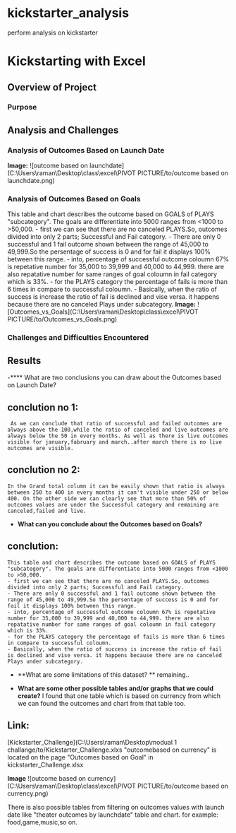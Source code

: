 # kickstarter_analysis
perform analysis on kickstarter

# Kickstarting with Excel

## Overview of Project


### Purpose

## Analysis and Challenges

### Analysis of Outcomes Based on Launch Date

**Image:**
![outcome based on launchdate](C:\Users\raman\Desktop\class\excel\PIVOT PICTURE/to/outcome based on launchdate.png)

### Analysis of Outcomes Based on Goals

This table and chart describes the outcome based on GOALS of PLAYS "subcategory". The goals are differentiate into 5000 ranges from <1000 to >50,000.
    - first we can see that there are no canceled PLAYS.So, outcomes divided into only 2 parts; Successful and Fail category.
    - There are only 0 successful and 1 fail outcome shown between the range of 45,000 to 49,999.So the persentage of success is 0 and for fail it displays 100% between this range.
    - into, percentage of successful outcome coloumn 67% is repetative number for 35,000 to 39,999 and 40,000 to 44,999. there are also repatative number for same ranges of goal coloumn in fail category which is 33%.
    - for the PLAYS category the percentage of fails is more than 6 times in compare to successful coloumn.
    - Basically, when the ratio of success is increase the ratio of fail is declined and vise versa. it happens because there are no canceled Plays under subcategory.
    **Image:**
    ![Outcomes_vs_Goals](C:\Users\raman\Desktop\class\excel\PIVOT PICTURE/to/Outcomes_vs_Goals.png)
    

### Challenges and Difficulties Encountered

## Results

-**** What are two conclusions you can draw about the Outcomes based on Launch Date?

## conclution no 1:
     As we can conclude that ratio of successful and failed outcomes are always above the 100,while the ratio of canceled and live outcomes are always below the 50 in every months. As well as there is live outcomes visible for january,fabruary and march..after march there is no live outcomes are visible.

## conclution no 2:
    In the Grand total column it can be easily shown that ratio is always between 250 to 400 in every months it can't visible under 250 or below 400. On the other side we can clearly see that more than 50% of outcomes values are under the Successful category and remaining are canceled,failed and live.

- **What can you conclude about the Outcomes based on Goals?**
## conclution:
    This table and chart describes the outcome based on GOALS of PLAYS "subcategory". The goals are differentiate into 5000 ranges from <1000 to >50,000.
    - first we can see that there are no canceled PLAYS.So, outcomes divided into only 2 parts; Successful and Fail category.
    - There are only 0 successful and 1 fail outcome shown between the range of 45,000 to 49,999.So the persentage of success is 0 and for fail it displays 100% between this range.
    - into, percentage of successful outcome coloumn 67% is repetative number for 35,000 to 39,999 and 40,000 to 44,999. there are also repatative number for same ranges of goal coloumn in fail category which is 33%.
    - for the PLAYS category the percentage of fails is more than 6 times in compare to successful coloumn.
    - Basically, when the ratio of success is increase the ratio of fail is declined and vise versa. it happens because there are no canceled Plays under subcategory.


- **What are some limitations of this dataset?
**
remaining..

- **What are some other possible tables and/or graphs that we could create?**
I found that one table which is based on currency from which we can found the outcomes and chart from that table too.

## Link:
[Kickstarter_Challenge](C:\Users\raman\Desktop\modual 1 challange/to/Kickstarter_Challenge.xlxs
"outcomebased on currency"  is located on the page "Outcomes based on Goal" in kickstarter_Challenge.xlsx

**Image**
![outcome based on currency](C:\Users\raman\Desktop\class\excel\PIVOT PICTURE/to/outcome based on currency.png)

 There is also possible tables from filtering on outcomes values with launch date like "theater outcomes by launchdate" table and chart. for example: food,game,music,so on.

